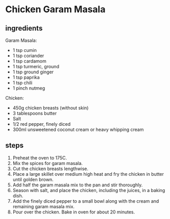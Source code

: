# Chicken Garam Masala

## ingredients

Garam Masala:

- 1 tsp cumin
- 1 tsp coriander
- 1 tsp cardamom
- 1 tsp turmeric, ground
- 1 tsp ground ginger
- 1 tsp paprika
- 1 tsp chili
- 1 pinch nutmeg

Chicken:

- 450g chicken breasts (without skin)
- 3 tablespoons butter
- Salt
- 1/2 red pepper, finely diced
- 300ml unsweetened coconut cream or heavy whipping cream

## steps

1. Preheat the oven to 175C.
2. Mix the spices for garam masala.
3. Cut the chicken breasts lengthwise.
4. Place a large skillet over medium high heat and fry the chicken in butter until golden brown.
5. Add half the garam masala mix to the pan and stir thoroughly.
6. Season with salt, and place the chicken, including the juices, in a baking dish.
7. Add the finely diced pepper to a small bowl along with the cream and remaining garam masala mix.
8. Pour over the chicken. Bake in oven for about 20 minutes.
